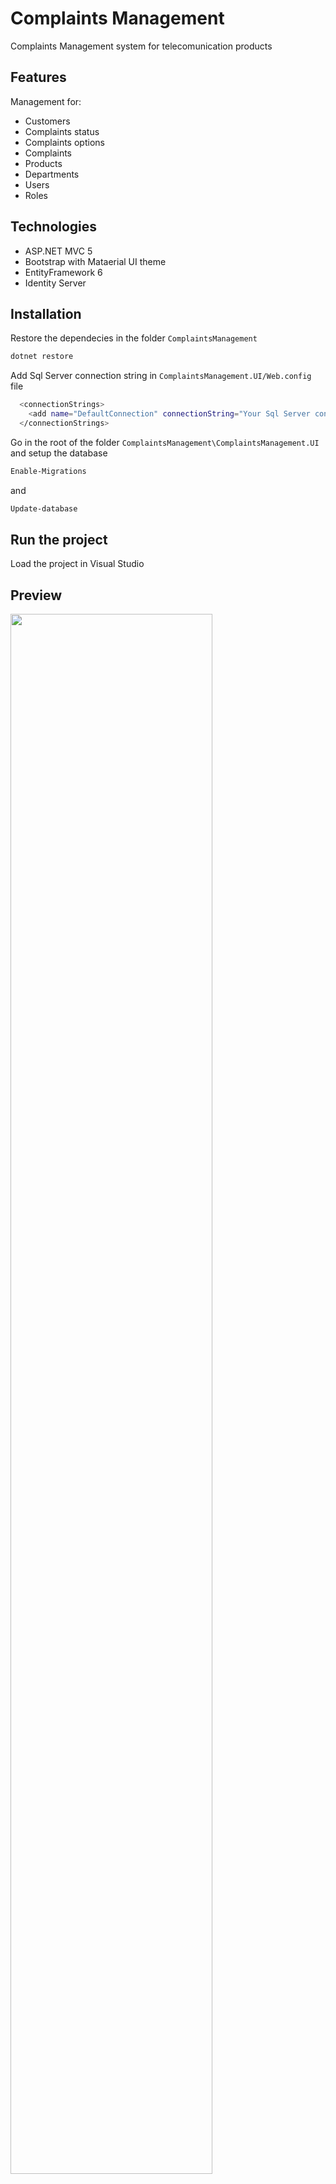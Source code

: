 # Complaints Management 
Complaints Management system for telecomunication products

## Features
Management for:
- Customers
- Complaints status
- Complaints options
- Complaints
- Products
- Departments
- Users
- Roles

## Technologies
- ASP.NET MVC 5
- Bootstrap with Mataerial UI theme
- EntityFramework 6
- Identity Server

## Installation

Restore the dependecies in the folder `ComplaintsManagement`

```bash
dotnet restore
```
Add Sql Server connection string in  `ComplaintsManagement.UI/Web.config` file

```bash
  <connectionStrings>
    <add name="DefaultConnection" connectionString="Your Sql Server connection string here" />
  </connectionStrings>
```
Go in the root of the folder `ComplaintsManagement\ComplaintsManagement.UI` and setup the database

```bash
Enable-Migrations
```
and
```bash
Update-database
```


## Run the project
Load the project in Visual Studio

## Preview

<img
width='80%'
src='https://github.com/JhonasV/EchonyProject/blob/develop/captures/cap1.PNG'/>
<br/>
